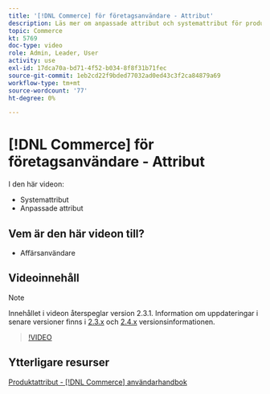 ```yaml
---
title: '[!DNL Commerce] för företagsanvändare - Attribut'
description: Läs mer om anpassade attribut och systemattribut för produkter.
topic: Commerce
kt: 5769
doc-type: video
role: Admin, Leader, User
activity: use
exl-id: 17dca70a-bd71-4f52-b034-8f8f31b71fec
source-git-commit: 1eb2cd22f9bded77032ad0ed43c3f2ca84879a69
workflow-type: tm+mt
source-wordcount: '77'
ht-degree: 0%

---
```


# [!DNL Commerce] för företagsanvändare - Attribut

I den här videon:

- Systemattribut
- Anpassade attribut

## Vem är den här videon till?

- Affärsanvändare

## Videoinnehåll

>[!NOTE]
>
>Innehållet i videon återspeglar version 2.3.1. Information om uppdateringar i senare versioner finns i [ 2.3.x](https://devdocs.magento.com/guides/v2.3/release-notes/bk-release-notes.html) och [2.4.x](https://devdocs.magento.com/guides/v2.4/release-notes/bk-release-notes.html) versionsinformationen.

>[!VIDEO](https://video.tv.adobe.com/v/35954?quality=12&learn=on)

## Ytterligare resurser

[Produktattribut - [!DNL Commerce] användarhandbok](https://docs.magento.com/user-guide/catalog/product-attributes.html)
